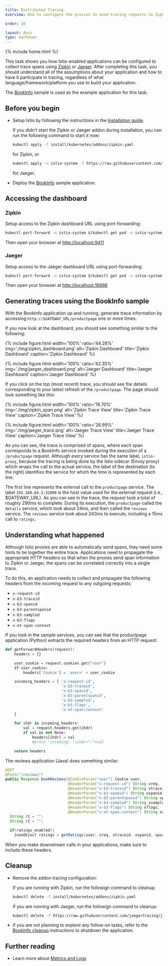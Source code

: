 ```yaml
---
title: Distributed Tracing
overview: How to configure the proxies to send tracing requests to Zipkin or Jaeger

order: 10

layout: docs
type: markdown
---
```

{% include home.html %}

This task shows you how Istio-enabled applications 
can be configured to collect trace spans using [Zipkin](http://zipkin.io) or [Jaeger](https://jaeger.readthedocs.io). 
After completing this task, you should understand all of the assumptions about your
application and how to have it participate in tracing, regardless of what
language/framework/platform you use to build your application.

The [BookInfo]({{home}}/docs/guides/bookinfo.html) sample is used as the
example application for this task.


## Before you begin

* Setup Istio by following the instructions in the [Installation guide]({{home}}/docs/setup/).

  If you didn't start the Zipkin or Jaeger addon during installation,
  you can run the following command to start it now:
  
  ```bash
  kubectl apply -f install/kubernetes/addons/zipkin.yaml
  ```
  for Zipkin, or

  ```bash
  kubectl apply -n istio-system -f https://raw.githubusercontent.com/jaegertracing/jaeger-kubernetes/master/all-in-one/jaeger-all-in-one-template.yml
  ```
  for Jaeger.

* Deploy the [BookInfo]({{home}}/docs/guides/bookinfo.html) sample application.


## Accessing the dashboard

### Zipkin

Setup access to the Zipkin dashboard URL using port-forwarding:

```bash
kubectl port-forward -n istio-system $(kubectl get pod -n istio-system -l app=zipkin -o jsonpath='{.items[0].metadata.name}') 9411:9411 &
```

Then open your browser at [http://localhost:9411](http://localhost:9411)

### Jaeger

Setup access to the Jaeger dashboard URL using port-forwarding:

```bash
kubectl port-forward -n istio-system $(kubectl get pod -n istio-system -l app=jaeger -o jsonpath='{.items[0].metadata.name}') 16686:16686 &
```

Then open your browser at [http://localhost:16686](http://localhost:16686)


## Generating traces using the BookInfo sample

With the BookInfo application up and running, generate trace information by accessing
`http://$GATEWAY_URL/productpage` one or more times.

If you now look at the dashboard, you should see something similar to the following:

{% include figure.html width='100%' ratio='44.28%'
    img='./img/zipkin_dashboard.png'
    alt='Zipkin Dashboard'
    title='Zipkin Dashboard'
    caption='Zipkin Dashboard'
    %}

{% include figure.html width='100%' ratio='42.35%'
    img='./img/jaeger_dashboard.png'
    alt='Jaeger Dashboard'
    title='Jaeger Dashboard'
    caption='Jaeger Dashboard'
    %}

If you click on the top (most recent) trace, you should see the details corresponding to your
latest refresh of the `/productpage`.
The page should look something like this:

{% include figure.html width='100%' ratio='19.70%'
    img='./img/zipkin_span.png'
    alt='Zipkin Trace View'
    title='Zipkin Trace View'
    caption='Zipkin Trace View'
    %}

{% include figure.html width='100%' ratio='26.99%'
    img='./img/jaeger_trace.png'
    alt='Jaeger Trace View'
    title='Jaeger Trace View'
    caption='Jaeger Trace View'
    %}

As you can see, the trace is comprised of spans,
where each span corresponds to a BookInfo service invoked during the execution of a `/productpage` request.
Although every service has the same label, `istio-proxy`, because the tracing is being done by
the Istio sidecar (Envoy proxy) which wraps the call to the actual service,
the label of the destination (to the right) identifies the service for which the time is represented by each line.

The first line represents the external call to the `productpage` service. The label `192.168.64.3:32000` is the host
value used for the external request (i.e., $GATEWAY_URL). As you can see in the trace,
the request took a total of roughly 290ms to complete. During its execution, the `productpage` called the `details` service,
which took about 24ms, and then called the `reviews` service.
The `reviews` service took about 243ms to execute, including a 15ms call to `ratings`.

## Understanding what happened

Although Istio proxies are able to automatically send spans, they need some hints to tie together the entire trace.
Applications need to propagate the appropriate HTTP headers so that when the proxies send span information to Zipkin or Jaeger,
the spans can be correlated correctly into a single trace.

To do this, an application needs to collect and propagate the following headers from the incoming request to any outgoing requests:

* `x-request-id`
* `x-b3-traceid`
* `x-b3-spanid`
* `x-b3-parentspanid`
* `x-b3-sampled`
* `x-b3-flags`
* `x-ot-span-context`

If you look in the sample services, you can see that the productpage application (Python) extracts the required headers from an HTTP request:

```python
def getForwardHeaders(request):
    headers = {}

    user_cookie = request.cookies.get("user")
    if user_cookie:
        headers['Cookie'] = 'user=' + user_cookie

    incoming_headers = [ 'x-request-id',
                         'x-b3-traceid',
                         'x-b3-spanid',
                         'x-b3-parentspanid',
                         'x-b3-sampled',
                         'x-b3-flags',
                         'x-ot-span-context'
    ]

    for ihdr in incoming_headers:
        val = request.headers.get(ihdr)
        if val is not None:
            headers[ihdr] = val
            #print "incoming: "+ihdr+":"+val

    return headers
```

The reviews application (Java) does something similar:
 
```java
@GET
@Path("/reviews")
public Response bookReviews(@CookieParam("user") Cookie user,
                            @HeaderParam("x-request-id") String xreq,
                            @HeaderParam("x-b3-traceid") String xtraceid,
                            @HeaderParam("x-b3-spanid") String xspanid,
                            @HeaderParam("x-b3-parentspanid") String xparentspanid,
                            @HeaderParam("x-b3-sampled") String xsampled,
                            @HeaderParam("x-b3-flags") String xflags,
                            @HeaderParam("x-ot-span-context") String xotspan) {
  String r1 = "";
  String r2 = "";

  if(ratings_enabled){
    JsonObject ratings = getRatings(user, xreq, xtraceid, xspanid, xparentspanid, xsampled, xflags, xotspan);
``` 

When you make downstream calls in your applications, make sure to include these headers.

## Cleanup


* Remove the addon tracing configuration:

  If you are running with Zipkin, run the followign command to cleanup:

  ```bash
  kubectl delete -f install/kubernetes/addons/zipkin.yaml
  ```

  If you are running with Jaeger, run the followign command to cleanup:

  ```bash
  kubectl delete -f https://raw.githubusercontent.com/jaegertracing/jaeger-kubernetes/master/all-in-one/jaeger-all-in-one-template.yml
  ```

* If you are not planning to explore any follow-on tasks, refer to the
  [BookInfo cleanup]({{home}}/docs/guides/bookinfo.html#cleanup) instructions
  to shutdown the application.

## Further reading

* Learn more about [Metrics and Logs]({{home}}/docs/tasks/telemetry/metrics-logs.html)
